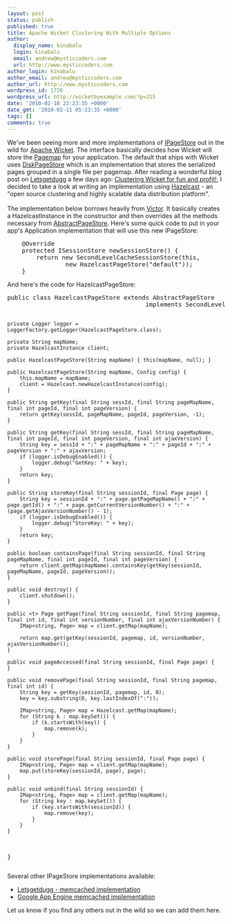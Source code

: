 ```yaml
---
layout: post
status: publish
published: true
title: Apache Wicket Clustering With Multiple Options
author:
  display_name: kinabalu
  login: kinabalu
  email: andrew@mysticcoders.com
  url: http://www.mysticcoders.com
author_login: kinabalu
author_email: andrew@mysticcoders.com
author_url: http://www.mysticcoders.com
wordpress_id: 1726
wordpress_url: http://wicketbyexample.com/?p=215
date: '2010-02-10 22:23:35 +0000'
date_gmt: '2010-02-11 05:23:35 +0000'
tags: []
comments: true
---
```

<p>We've been seeing more and more implementations of <a href="http://wicketbyexample.com/api/wicket/1.4.5/org/apache/wicket/protocol/http/SecondLevelCacheSessionStore.IPageStore.html" target="_blank">IPageStore</a> out in the wild for <a href="http://wicket.apache.org/" target="_blank">Apache Wicket</a>.  The interface basically decides how Wicket will store the <a href="http://cwiki.apache.org/WICKET/page-maps.html" target="_blank">Pagemap</a> for your application.  The default that ships with Wicket uses <a href="http://wicketbyexample.com/api/wicket/1.4.6/org/apache/wicket/protocol/http/pagestore/DiskPageStore.html" target="_blank">DiskPageStore</a> which is an implementation that stores the serialized pages grouped in a single file per pagemap. After reading a wonderful blog post on <a href="http://letsgetdugg.com" target="_blank">Letsgetdugg</a> a few days ago: <a href="http://letsgetdugg.com/2010/02/07/clustering-wicket-for-fun-and-profit/" target="_blank">Clustering Wicket for fun and profit!</a>, I decided to take a look at writing an implementation using <a href="http://hazelcast.com" target="_blank">Hazelcast</a> - an "open source clustering and highly scalable data distribution platform".<br />
<a id="more"></a><a id="more-1726"></a><br />
The implementation below borrows heavily from <a href="http://fabulously40.com/fabulously/victori" target="_blank">Victor</a>.  It basically creates a HazelcastInstance in the constructor and then overrides all the methods necessary from <a href="http://wicketbyexample.com/api/wicket/1.4.5/org/apache/wicket/protocol/http/pagestore/AbstractPageStore.html" target="_blank">AbstractPageStore</a>.  Here's some quick code to put in your app's Application implementation that will use this new IPageStore:</p>
<pre lang="java" colla="+">
    @Override
    protected ISessionStore newSessionStore() {
        return new SecondLevelCacheSessionStore(this,
                new HazelcastPageStore("default"));
    }
</pre>
<p>And here's the code for HazelcastPageStore:</p>
<pre lang="java" colla="+">
public class HazelcastPageStore extends AbstractPageStore
                                      implements SecondLevelCacheSessionStore.IClusteredPageStore {

    private Logger logger = LoggerFactory.getLogger(HazelcastPageStore.class);

    private String mapName;
    private HazelcastInstance client;

    public HazelcastPageStore(String mapName) { this(mapName, null); }

    public HazelcastPageStore(String mapName, Config config) {
        this.mapName = mapName;
        client = Hazelcast.newHazelcastInstance(config);
    }

    public String getKey(final String sessId, final String pageMapName, final int pageId, final int pageVersion) {
        return getKey(sessId, pageMapName, pageId, pageVersion, -1);
    }

    public String getKey(final String sessId, final String pageMapName, final int pageId, final int pageVersion, final int ajaxVersion) {
        String key = sessId + ":" + pageMapName + ":" + pageId + ":" + pageVersion + ":" + ajaxVersion;
        if (logger.isDebugEnabled()) {
            logger.debug("GetKey: " + key);
        }
        return key;
    }

    public String storeKey(final String sessionId, final Page page) {
        String key = sessionId + ":" + page.getPageMapName() + ":" + page.getId() + ":" + page.getCurrentVersionNumber() + ":" + (page.getAjaxVersionNumber() - 1);
        if (logger.isDebugEnabled()) {
            logger.debug("StoreKey: " + key);
        }
        return key;
    }

    public boolean containsPage(final String sessionId, final String pageMapName, final int pageId, final int pageVersion) {
        return client.getMap(mapName).containsKey(getKey(sessionId, pageMapName, pageId, pageVersion));
    }

    public void destroy() {
        client.shutdown();
    }

    public <t> Page getPage(final String sessionId, final String pagemap, final int id, final int versionNumber, final int ajaxVersionNumber) {
        IMap<string, Page> map = client.getMap(mapName);

        return map.get(getKey(sessionId, pagemap, id, versionNumber, ajaxVersionNumber));
    }

    public void pageAccessed(final String sessionId, final Page page) {
    }

    public void removePage(final String sessionId, final String pagemap, final int id) {
        String key = getKey(sessionId, pagemap, id, 0);
        key = key.substring(0, key.lastIndexOf(":"));

        IMap<string, Page> map = Hazelcast.getMap(mapName);
        for (String k : map.keySet()) {
            if (k.startsWith(key)) {
                map.remove(k);
            }
        }
    }

    public void storePage(final String sessionId, final Page page) {
        IMap<string, Page> map = client.getMap(mapName);
        map.put(storeKey(sessionId, page), page);
    }

    public void unbind(final String sessionId) {
        IMap<string, Page> map = client.getMap(mapName);
        for (String key : map.keySet()) {
            if (key.startsWith(sessionId)) {
                map.remove(key);
            }
        }
    }
}
</pre>
<p>Several other IPageStore implementations available:</p>
<ul>
<li><a href="http://letsgetdugg.com/2010/02/07/clustering-wicket-for-fun-and-profit/" target="_blank">Letsgetdugg - memcached implementation</a></li>
<li><a href="http://www.mail-archive.com/users@wicket.apache.org/msg46421.html" target="_blank">Google App Engine memcached implementation</a></li>
</ul>
<p>Let us know if you find any others out in the wild so we can add them here.</p>
